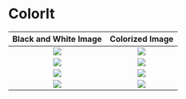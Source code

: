 # ColorIt
Black and White Image             |  Colorized Image
:-------------------------:|:-------------------------:
![](https://github.com/aayush9753/ColorIt/blob/main/sample/11.jpg)  |  ![](https://github.com/aayush9753/ColorIt/blob/main/Outputs/multiple_Outputs/11.jpg)
![](https://github.com/aayush9753/ColorIt/blob/main/sample/7.jpg)  |  ![](https://github.com/aayush9753/ColorIt/blob/main/Outputs/multiple_Outputs/7.jpg)
![](https://github.com/aayush9753/ColorIt/blob/main/sample/10.jpg)  |  ![](https://github.com/aayush9753/ColorIt/blob/main/Outputs/multiple_Outputs/10.jpg)
![](https://github.com/aayush9753/ColorIt/blob/main/sample/9.jpg)  |  ![](https://github.com/aayush9753/ColorIt/blob/main/Outputs/multiple_Outputs/9.jpg)
